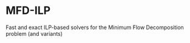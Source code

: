 # MFD-ILP
Fast and exact ILP-based solvers for the Minimum Flow Decomposition problem (and variants)
